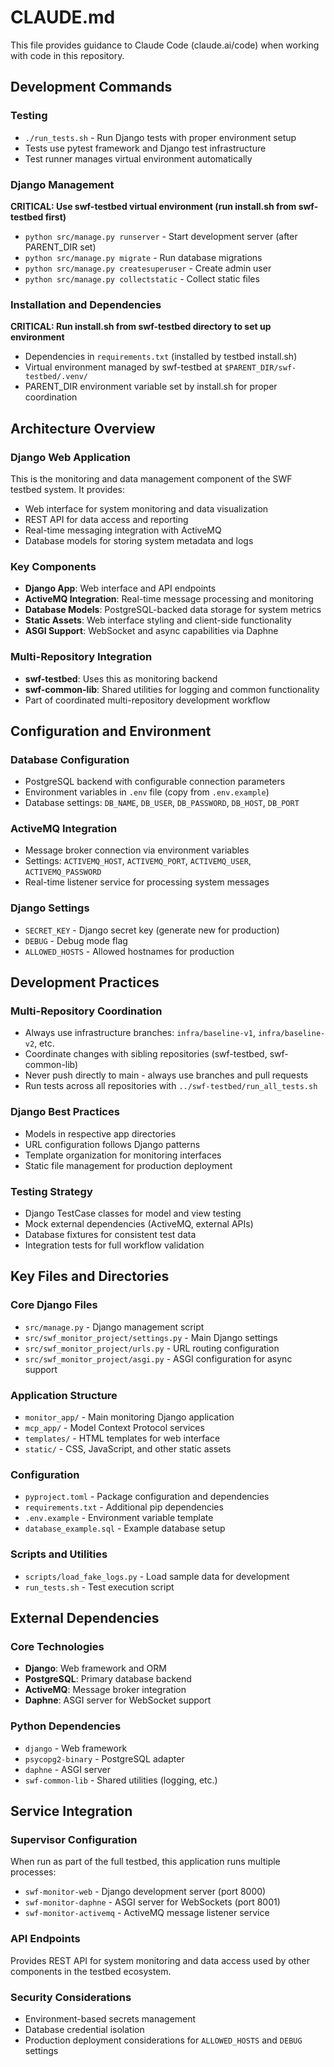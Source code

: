 # CLAUDE.md

This file provides guidance to Claude Code (claude.ai/code) when working with code in this repository.

## Development Commands

### Testing
- `./run_tests.sh` - Run Django tests with proper environment setup
- Tests use pytest framework and Django test infrastructure
- Test runner manages virtual environment automatically

### Django Management  
**CRITICAL: Use swf-testbed virtual environment (run install.sh from swf-testbed first)**
- `python src/manage.py runserver` - Start development server (after PARENT_DIR set)
- `python src/manage.py migrate` - Run database migrations
- `python src/manage.py createsuperuser` - Create admin user
- `python src/manage.py collectstatic` - Collect static files

### Installation and Dependencies
**CRITICAL: Run install.sh from swf-testbed directory to set up environment**
- Dependencies in `requirements.txt` (installed by testbed install.sh)
- Virtual environment managed by swf-testbed at `$PARENT_DIR/swf-testbed/.venv/`
- PARENT_DIR environment variable set by install.sh for proper coordination

## Architecture Overview

### Django Web Application
This is the monitoring and data management component of the SWF testbed system. It provides:
- Web interface for system monitoring and data visualization
- REST API for data access and reporting
- Real-time messaging integration with ActiveMQ
- Database models for storing system metadata and logs

### Key Components
- **Django App**: Web interface and API endpoints
- **ActiveMQ Integration**: Real-time message processing and monitoring
- **Database Models**: PostgreSQL-backed data storage for system metrics
- **Static Assets**: Web interface styling and client-side functionality
- **ASGI Support**: WebSocket and async capabilities via Daphne

### Multi-Repository Integration
- **swf-testbed**: Uses this as monitoring backend
- **swf-common-lib**: Shared utilities for logging and common functionality
- Part of coordinated multi-repository development workflow

## Configuration and Environment

### Database Configuration
- PostgreSQL backend with configurable connection parameters
- Environment variables in `.env` file (copy from `.env.example`)
- Database settings: `DB_NAME`, `DB_USER`, `DB_PASSWORD`, `DB_HOST`, `DB_PORT`

### ActiveMQ Integration
- Message broker connection via environment variables
- Settings: `ACTIVEMQ_HOST`, `ACTIVEMQ_PORT`, `ACTIVEMQ_USER`, `ACTIVEMQ_PASSWORD`
- Real-time listener service for processing system messages

### Django Settings
- `SECRET_KEY` - Django secret key (generate new for production)
- `DEBUG` - Debug mode flag
- `ALLOWED_HOSTS` - Allowed hostnames for production

## Development Practices

### Multi-Repository Coordination
- Always use infrastructure branches: `infra/baseline-v1`, `infra/baseline-v2`, etc.
- Coordinate changes with sibling repositories (swf-testbed, swf-common-lib)
- Never push directly to main - always use branches and pull requests
- Run tests across all repositories with `../swf-testbed/run_all_tests.sh`

### Django Best Practices
- Models in respective app directories
- URL configuration follows Django patterns
- Template organization for monitoring interfaces
- Static file management for production deployment

### Testing Strategy
- Django TestCase classes for model and view testing
- Mock external dependencies (ActiveMQ, external APIs)
- Database fixtures for consistent test data
- Integration tests for full workflow validation

## Key Files and Directories

### Core Django Files
- `src/manage.py` - Django management script
- `src/swf_monitor_project/settings.py` - Main Django settings
- `src/swf_monitor_project/urls.py` - URL routing configuration
- `src/swf_monitor_project/asgi.py` - ASGI configuration for async support

### Application Structure
- `monitor_app/` - Main monitoring Django application
- `mcp_app/` - Model Context Protocol services
- `templates/` - HTML templates for web interface
- `static/` - CSS, JavaScript, and other static assets

### Configuration
- `pyproject.toml` - Package configuration and dependencies
- `requirements.txt` - Additional pip dependencies
- `.env.example` - Environment variable template
- `database_example.sql` - Example database setup

### Scripts and Utilities
- `scripts/load_fake_logs.py` - Load sample data for development
- `run_tests.sh` - Test execution script

## External Dependencies

### Core Technologies
- **Django**: Web framework and ORM
- **PostgreSQL**: Primary database backend
- **ActiveMQ**: Message broker integration
- **Daphne**: ASGI server for WebSocket support

### Python Dependencies
- `django` - Web framework
- `psycopg2-binary` - PostgreSQL adapter
- `daphne` - ASGI server
- `swf-common-lib` - Shared utilities (logging, etc.)

## Service Integration

### Supervisor Configuration
When run as part of the full testbed, this application runs multiple processes:
- `swf-monitor-web` - Django development server (port 8000)
- `swf-monitor-daphne` - ASGI server for WebSockets (port 8001)
- `swf-monitor-activemq` - ActiveMQ message listener service

### API Endpoints
Provides REST API for system monitoring and data access used by other components in the testbed ecosystem.

### Security Considerations
- Environment-based secrets management
- Database credential isolation
- Production deployment considerations for `ALLOWED_HOSTS` and `DEBUG` settings
